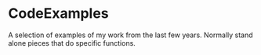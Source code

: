 # CodeExamples
A selection of examples of my work from the last few years. Normally stand alone pieces that do specific functions.
